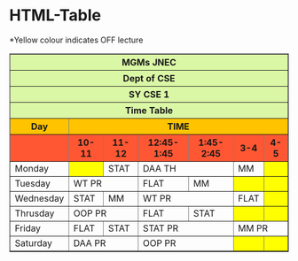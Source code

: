# HTML-Table
<html>
<body>
<table border=1 width=50% cellspacing=0>
<tr bgcolor= #DAF7A6 >
<th colspan="7">MGMs JNEC</th>
<tr bgcolor= #DAF7A6 >
<tr bgcolor= #DAF7A6 >
<th colspan="7">Dept of CSE</th>
</tr>
<tr bgcolor= #DAF7A6 >
<th colspan="7">SY CSE 1</th>
</tr>
<tr bgcolor= #DAF7A6 >
<th colspan="7">Time Table</th>
</tr>

<tr bgcolor= #FFC300 >
<th>Day</th>
<th colspan="6">TIME</th>

<tr bgcolor=#FF5733>
<th>  </th>
<th>10-11</th>
<th>11-12</th>
<th>12:45-1:45</th>
<th>1:45-2:45</th>
<th>3-4</th>
<th>4-5</th>
</tr>

<tr>
<td>Monday</td>
<td bgcolor=yellow  </td>
<td>STAT</td>
<td colspan="2">DAA TH</td>
<td>MM</td>
<td bgcolor=yellow  </td>
</tr>

<tr>
<td>Tuesday</td>
<td colspan="2">WT PR</td>
<td>FLAT</td>
<td>MM</td>
<td bgcolor=yellow  </td>
<td bgcolor=yellow  </td>
</tr>

<tr>
<td>Wednesday</td>
<td>STAT</td>
<td>MM</td>
<td colspan="2">WT PR</td>
<td>FLAT</td>
<td bgcolor=yellow  </td>
</tr>

<tr>
<td>Thrusday</td>
<td colspan="2">OOP PR</td>
<td>FLAT</td>
<td>STAT</td>
<td bgcolor=yellow  </td>
<td bgcolor=yellow  </td>
</tr>

<tr>
<td>Friday</td>
<td>FLAT</td>
<td>STAT</td>
<td colspan="2">STAT PR</td>
<td colspan="2">MM PR</td>
</tr>

<tr>
<td>Saturday</td>
<td colspan="2">DAA PR</td>
<td colspan="2">OOP PR</td>
<td bgcolor=yellow  </td>
<td bgcolor=yellow  </td>
</tr>

<body>

*Yellow colour indicates OFF lecture
</body>
